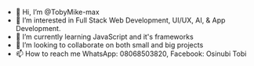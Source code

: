 - 👋 Hi, I’m @TobyMike-max
- 👀 I’m interested in Full Stack Web Development, UI/UX, AI, & App Development.
- 🌱 I’m currently learning JavaScript and it's frameworks
- 💞️ I’m looking to collaborate on both small and big projects
- 📫 How to reach me WhatsApp: 08068503820, Facebook: Osinubi Tobi

<!---
TobyMike-max/TobyMike-max is a ✨ special ✨ repository because its `README.md` (this file) appears on your GitHub profile.
You can click the Preview link to take a look at your changes.
--->
